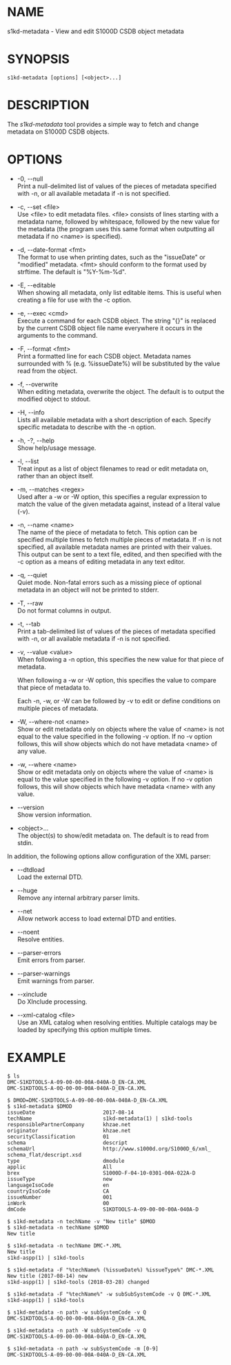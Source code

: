 # NAME

s1kd-metadata - View and edit S1000D CSDB object metadata

# SYNOPSIS

    s1kd-metadata [options] [<object>...]

# DESCRIPTION

The *s1kd-metadata* tool provides a simple way to fetch and change
metadata on S1000D CSDB objects.

# OPTIONS

  - \-0, --null  
    Print a null-delimited list of values of the pieces of metadata
    specified with -n, or all available metadata if -n is not specified.

  - \-c, --set \<file\>  
    Use \<file\> to edit metadata files. \<file\> consists of lines
    starting with a metadata name, followed by whitespace, followed by
    the new value for the metadata (the program uses this same format
    when outputting all metadata if no \<name\> is specified).

  - \-d, --date-format \<fmt\>  
    The format to use when printing dates, such as the "issueDate" or
    "modified" metadata. \<fmt\> should conform to the format used by
    strftime. The default is "%Y-%m-%d".

  - \-E, --editable  
    When showing all metadata, only list editable items. This is useful
    when creating a file for use with the -c option.

  - \-e, --exec \<cmd\>  
    Execute a command for each CSDB object. The string "{}" is replaced
    by the current CSDB object file name everywhere it occurs in the
    arguments to the command.

  - \-F, --format \<fmt\>  
    Print a formatted line for each CSDB object. Metadata names
    surrounded with % (e.g. %issueDate%) will be substituted by the
    value read from the object.

  - \-f, --overwrite  
    When editing metadata, overwrite the object. The default is to
    output the modified object to stdout.

  - \-H, --info  
    Lists all available metadata with a short description of each.
    Specify specific metadata to describe with the -n option.

  - \-h, -?, --help  
    Show help/usage message.

  - \-l, --list  
    Treat input as a list of object filenames to read or edit metadata
    on, rather than an object itself.

  - \-m, --matches \<regex\>  
    Used after a -w or -W option, this specifies a regular expression to
    match the value of the given metadata against, instead of a literal
    value (-v).

  - \-n, --name \<name\>  
    The name of the piece of metadata to fetch. This option can be
    specified multiple times to fetch multiple pieces of metadata. If -n
    is not specified, all available metadata names are printed with
    their values. This output can be sent to a text file, edited, and
    then specified with the -c option as a means of editing metadata in
    any text editor.

  - \-q, --quiet  
    Quiet mode. Non-fatal errors such as a missing piece of optional
    metadata in an object will not be printed to stderr.

  - \-T, --raw  
    Do not format columns in output.

  - \-t, --tab  
    Print a tab-delimited list of values of the pieces of metadata
    specified with -n, or all available metadata if -n is not specified.

  - \-v, --value \<value\>  
    When following a -n option, this specifies the new value for that
    piece of metadata.
    
    When following a -w or -W option, this specifies the value to
    compare that piece of metadata to.
    
    Each -n, -w, or -W can be followed by -v to edit or define
    conditions on multiple pieces of metadata.

  - \-W, --where-not \<name\>  
    Show or edit metadata only on objects where the value of \<name\> is
    not equal to the value specified in the following -v option. If no
    -v option follows, this will show objects which do not have metadata
    \<name\> of any value.

  - \-w, --where \<name\>  
    Show or edit metadata only on objects where the value of \<name\> is
    equal to the value specified in the following -v option. If no -v
    option follows, this will show objects which have metadata \<name\>
    with any value.

  - \--version  
    Show version information.

  - \<object\>...  
    The object(s) to show/edit metadata on. The default is to read from
    stdin.

In addition, the following options allow configuration of the XML
parser:

  - \--dtdload  
    Load the external DTD.

  - \--huge  
    Remove any internal arbitrary parser limits.

  - \--net  
    Allow network access to load external DTD and entities.

  - \--noent  
    Resolve entities.

  - \--parser-errors  
    Emit errors from parser.

  - \--parser-warnings  
    Emit warnings from parser.

  - \--xinclude  
    Do XInclude processing.

  - \--xml-catalog \<file\>  
    Use an XML catalog when resolving entities. Multiple catalogs may be
    loaded by specifying this option multiple times.

# EXAMPLE

    $ ls
    DMC-S1KDTOOLS-A-09-00-00-00A-040A-D_EN-CA.XML
    DMC-S1KDTOOLS-A-0Q-00-00-00A-040A-D_EN-CA.XML
    
    $ DMOD=DMC-S1KDTOOLS-A-09-00-00-00A-040A-D_EN-CA.XML
    $ s1kd-metadata $DMOD
    issueDate                      2017-08-14
    techName                       s1kd-metadata(1) | s1kd-tools
    responsiblePartnerCompany      khzae.net
    originator                     khzae.net
    securityClassification         01
    schema                         descript
    schemaUrl                      http://www.s1000d.org/S1000D_6/xml_
    schema_flat/descript.xsd
    type                           dmodule
    applic                         All
    brex                           S1000D-F-04-10-0301-00A-022A-D
    issueType                      new
    languageIsoCode                en
    countryIsoCode                 CA
    issueNumber                    001
    inWork                         00
    dmCode                         S1KDTOOLS-A-09-00-00-00A-040A-D
    
    $ s1kd-metadata -n techName -v "New title" $DMOD
    $ s1kd-metadata -n techName $DMOD
    New title
    
    $ s1kd-metadata -n techName DMC-*.XML
    New title
    s1kd-aspp(1) | s1kd-tools
    
    $ s1kd-metadata -F "%techName% (%issueDate%) %issueType%" DMC-*.XML
    New title (2017-08-14) new
    s1kd-aspp(1) | s1kd-tools (2018-03-28) changed
    
    $ s1kd-metadata -F "%techName%" -w subSubSystemCode -v Q DMC-*.XML
    s1kd-aspp(1) | s1kd-tools
    
    $ s1kd-metadata -n path -w subSystemCode -v Q
    DMC-S1KDTOOLS-A-0Q-00-00-00A-040A-D_EN-CA.XML
    
    $ s1kd-metadata -n path -W subSystemCode -v Q
    DMC-S1KDTOOLS-A-09-00-00-00A-040A-D_EN-CA.XML
    
    $ s1kd-metadata -n path -w subSystemCode -m [0-9]
    DMC-S1KDTOOLS-A-09-00-00-00A-040A-D_EN-CA.XML
